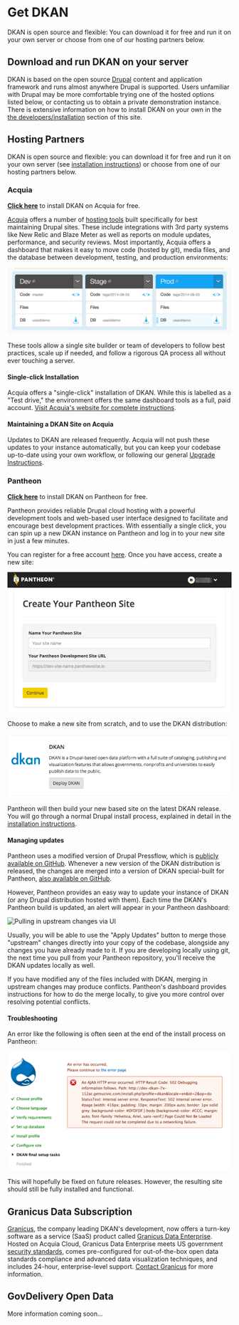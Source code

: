 # Get DKAN

DKAN is open source and flexible: You can download it for free and run it on your own server or choose from one of our hosting partners below.

## Download and run DKAN on your server

DKAN is based on the open source </a><a href="http://drupal.org">Drupal</a> content and application framework and runs almost anywhere Drupal is supported.  Users unfamiliar with Drupal may be more comfortable trying one of the hosted options listed below, or contacting us to obtain a private demonstration instance. There is extensive information on how to install DKAN on your own in the [the developers/installation](/dkan-documentation/dkan-developers/installation) section of this site.

## Hosting Partners

DKAN is open source and flexible: you can download it for free and run it on your own server (see [installation instructions](installation.md)) or choose from one of our hosting partners below.

### Acquia

**[Click here](https://insight.acquia.com/free?distro=dkantestdrive)**  to install DKAN on Acquia for free.

[Acquia](http://acquia.com) offers a number of [hosting tools](http://www.acquia.com/products-services/acquia-cloud#Overview) built specifically for best maintaining Drupal sites. These include integrations with 3rd party systems like New Relic and Blaze Meter as well as reports on module updates, performance, and security reviews. Most importantly, Acquia offers a dashboard that makes it easy to move code (hosted by git), media files, and the database between development, testing, and production environments:

![Acquia Dashboard screenshot](../images/acquia-dashboard.png)

These tools allow a single site builder or team of developers to follow best practices, scale up if needed, and follow a rigorous QA process all without ever touching a server.

#### Single-click Installation

Acquia offers a "single-click" installation of DKAN. While this is labelled as a "Test drive," the environment offers the same dashboard tools as a full, paid account. [Visit Acquia's website for complete instructions](https://docs.acquia.com/cloud/free/aws-testdrive/dkan).

#### Maintaining a DKAN Site on Acquia

Updates to DKAN are released frequently. Acquia will not push these updates to your instance automatically, but you can keep your codebase up-to-date using your own workflow, or following our general [Upgrade Instructions](../development/maintaining.md).

### Pantheon

**[Click here](https://dashboard.getpantheon.com/products/dkan/spinup)**  to install DKAN on Pantheon for free.

Pantheon provides reliable Drupal cloud hosting with a powerful development tools and web-based user interface designed to facilitate and encourage best development practices. With essentially a single click, you can spin up a new DKAN instance on Pantheon and log in to your new site in just a few minutes.

You can register for a free account [here](https://www.getpantheon.com/). Once you have access, create a new site:

![Pantheon new site form](../images/pantheon-new-site.png)

Choose to make a new site from scratch, and to use the DKAN distribution:

![DKAN distribution link](../images/pantheon-install-button.png)

Pantheon will then build your new based site on the latest DKAN release. You will go through a normal Drupal install process, explained in detail in the [installation instructions](../installation.md).

#### Managing updates

Pantheon uses a modified version of Drupal Pressflow, which is [publicly available on GitHub](https://github.com/pantheon-systems/drops-7). Whenever a new version of the DKAN distribution is released, the changes are merged into a version of DKAN special-built for Pantheon, [also available on GitHub](https://github.com/NuCivic/dkan-drops-7).

However, Pantheon provides an easy way to update your instance of DKAN (or any Drupal distribution hosted with them). Each time the DKAN's Pantheon build is updated, an alert will appear in your Pantheon dashboard:

![Pulling in upstream changes via UI](../images/pantheon-upates.png)

Usually, you will be able to use the "Apply Updates" button to merge those "upstream" changes directly into your copy of the codebase, alongside any changes you have already made to it. If you are developing locally using git, the next time you pull from your Pantheon repository, you'll receive the DKAN updates locally as well.

If you have modified any of the files included with DKAN, merging in upstream changes may produce conflicts. Pantheon's dashboard provides instructions for how to do the merge locally, to give you more control over resolving potential conflicts.

#### Troubleshooting

An error like the following is often seen at the end of the install process on Pantheon:

![An AJAX HTTP error occurred. HTTP Result Code: 502 Debugging information follows...](../images/pantheon-error.png)

This will hopefully be fixed on future releases. However, the resulting site should still be fully installed and functional.


## Granicus Data Subscription

[Granicus](http://granicus.com), the company leading DKAN's development, now offers a turn-key software as a service (SaaS) product called [Granicus Data Enterprise](https://insights.govdelivery.com/Digital_Services/GovDelivery_Open_Data). Hosted on Acquia Cloud, Granicus Data Enterprise meets US government [security standards](https://docs.acquia.com/cloud/arch/compliance-standards-and-regulations), comes pre-configured for out-of-the-box open data standards compliance and advanced data visualization techniques, and includes 24-hour, enterprise-level support. [Contact Granicus](http://granicus.com/contact) for more information.

## GovDelivery Open Data

More information coming soon...
